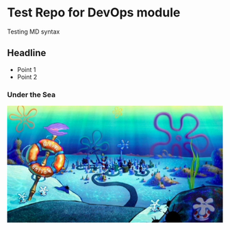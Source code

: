 # Test Repo for DevOps module

Testing MD syntax

## Headline

* Point 1
* Point 2

### Under the Sea
![bikinibottom](bikini-bottom.jpg)
